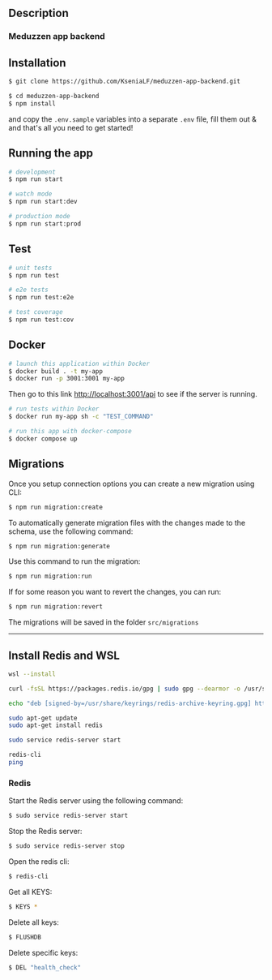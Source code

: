 ## Description

### Meduzzen app backend

## Installation

```bash
$ git clone https://github.com/KseniaLF/meduzzen-app-backend.git

$ cd meduzzen-app-backend
$ npm install
```

and copy the `.env.sample` variables into a separate `.env` file, fill them out & and that's all you need to get started!

## Running the app

```bash
# development
$ npm run start

# watch mode
$ npm run start:dev

# production mode
$ npm run start:prod
```

## Test

```bash
# unit tests
$ npm run test

# e2e tests
$ npm run test:e2e

# test coverage
$ npm run test:cov
```

## Docker

```bash
# launch this application within Docker
$ docker build . -t my-app
$ docker run -p 3001:3001 my-app
```

Then go to this link [http://localhost:3001/api](http://localhost:3001/api) to see if the server is running.

```bash
# run tests within Docker
$ docker run my-app sh -c "TEST_COMMAND"
```

```bash
# run this app with docker-compose
$ docker compose up
```

## Migrations

Once you setup connection options you can create a new migration using CLI:

```bash
$ npm run migration:create
```

To automatically generate migration files with the changes made to the schema, use the following command:

```bash
$ npm run migration:generate
```

Use this command to run the migration:

```bash
$ npm run migration:run
```

If for some reason you want to revert the changes, you can run:

```bash
$ npm run migration:revert
```

The migrations will be saved in the folder `src/migrations`

---

## Install Redis and WSL

```bash
wsl --install

curl -fsSL https://packages.redis.io/gpg | sudo gpg --dearmor -o /usr/share/keyrings/redis-archive-keyring.gpg

echo "deb [signed-by=/usr/share/keyrings/redis-archive-keyring.gpg] https://packages.redis.io/deb $(lsb_release -cs) main" | sudo tee /etc/apt/sources.list.d/redis.list

sudo apt-get update
sudo apt-get install redis

sudo service redis-server start

redis-cli
ping
```

### Redis

Start the Redis server using the following command:

```bash
$ sudo service redis-server start
```

Stop the Redis server:

```bash
$ sudo service redis-server stop
```

Open the redis cli:

```bash
$ redis-cli
```

Get all KEYS:

```bash
$ KEYS *
```

Delete all keys:

```bash
$ FLUSHDB
```

Delete specific keys:

```bash
$ DEL "health_check"
```
